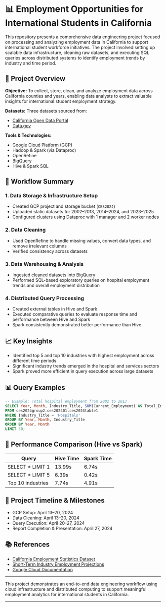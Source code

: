 # 📊 Employment Opportunities for International Students in California

This repository presents a comprehensive data engineering project focused on processing and analyzing employment data in California to support international student workforce initiatives. The project involved setting up scalable data infrastructure, cleaning raw datasets, and executing SQL queries across distributed systems to identify employment trends by industry and time period.


## 🧾 Project Overview

**Objective:**
To collect, store, clean, and analyze employment data across California counties and years, enabling data analysts to extract valuable insights for international student employment strategy.

**Datasets:**
Three datasets sourced from:

* [California Open Data Portal](https://data.ca.gov/)
* [Data.gov](https://data.gov)

**Tools & Technologies:**

* Google Cloud Platform (GCP)
* Hadoop & Spark (via Dataproc)
* OpenRefine
* BigQuery
* Hive & Spark SQL

## 📁 Workflow Summary

### 1. Data Storage & Infrastructure Setup

* Created GCP project and storage bucket (`CES2024`)
* Uploaded static datasets for 2002–2013, 2014–2024, and 2023–2025
* Configured clusters using Dataproc with 1 manager and 2 worker nodes

### 2. Data Cleaning

* Used OpenRefine to handle missing values, convert data types, and remove irrelevant columns
* Verified consistency across datasets

### 3. Data Warehousing & Analysis

* Ingested cleaned datasets into BigQuery
* Performed SQL-based exploratory queries on hospital employment trends and overall employment distribution

### 4. Distributed Query Processing

* Created external tables in Hive and Spark
* Executed comparative queries to evaluate response time and performance between Hive and Spark
* Spark consistently demonstrated better performance than Hive

## 📈 Key Insights

* Identified top 5 and top 10 industries with highest employment across different time periods
* Significant industry trends emerged in the hospital and services sectors
* Spark proved more efficient in query execution across large datasets

## 📊 Query Examples

```sql
-- Example: Total hospital employment from 2002 to 2013
SELECT Year, Month, Industry_Title, SUM(Current_Employment) AS Total_Employment
FROM ces2024group2.ces202401.ces2024table1
WHERE Industry_Title = 'Hospitals'
GROUP BY Year, Month, Industry_Title
ORDER BY Year, Month
LIMIT 50;
```

## 📌 Performance Comparison (Hive vs Spark)

| Query             | Hive Time | Spark Time |
| ----------------- | --------- | ---------- |
| SELECT \* LIMIT 1 | 13.99s    | 6.74s      |
| SELECT \* LIMIT 5 | 6.39s     | 0.42s      |
| Top 10 industries | 7.74s     | 4.91s      |

## 📅 Project Timeline & Milestones

* GCP Setup: April 13–20, 2024
* Data Cleaning: April 13–20, 2024
* Query Execution: April 20–27, 2024
* Report Completion & Presentation: April 27, 2024

## 📚 References

* [California Employment Statistics Dataset](https://data.ca.gov/dataset/current-employment-statistics-ces-2)
* [Short-Term Industry Employment Projections](https://catalog.data.gov/dataset/short-term-industry-employment-projections)
* [Google Cloud Documentation](https://cloud.google.com/gcp)

---

This project demonstrates an end-to-end data engineering workflow using cloud infrastructure and distributed computing to support meaningful employment analytics for international students in California.

---

